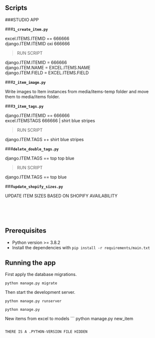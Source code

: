## Scripts

###STUDIO APP

###**`1_create_item.py`**

excel.ITEMS.ITEMID == 666666<br>
django.ITEM.ITEMID oxi 666666

>RUN SCRIPT

django.ITEM.ITEMID = 666666<br>
django.ITEM.NAME = EXCEL.ITEMS.NAME<br>
django.ITEM.FIELD = EXCEL.ITEMS.FIELD<br>

###**`2_item_image.py`**

Write images to Item instances from media/items-temp folder and move them to media/items folder.

###**`3_item_tags.py`**

django.ITEM.ITEMID == 666666<br>
excel.ITEMSTAGS 666666 | shirt blue stripes

>RUN SCRIPT

django.ITEM.TAGS ++ shirt blue stripes

###**`delete_double_tags.py`**

django.ITEM.TAGS == top top blue

>RUN SCRIPT

django.ITEM.TAGS == top blue

###**`update_shopify_sizes.py`**

UPDATE ITEM SIZES BASED ON SHOPIFY AVAILABILITY

<br><br><br>
## Prerequisites
- Python version >= 3.8.2
- Install the dependencies with `pip install -r requirements/main.txt`

## Running the app
First apply the database migrations.
```
python manage.py migrate
```

Then start the development server.
```
python manage.py runserver
```

```
python manage.py 
```
New items from excel to models ```
python manage.py new_item
```

THERE IS A .PYTHON-VERSION FILE HIDDEN
